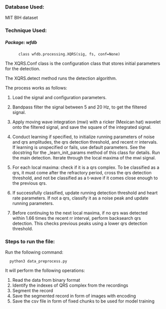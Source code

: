 ### Database Used:

MIT BIH dataset


### Technique Used:

##### Package: wfdb

```
      class wfdb.processing.XQRS(sig, fs, conf=None)
```

The XQRS.Conf class is the configuration class that stores initial parameters for the detection.

The XQRS.detect method runs the detection algorithm.

The process works as follows:

1. Load the signal and configuration parameters.
2. Bandpass filter the signal between 5 and 20 Hz, to get the filtered signal.
3. Apply moving wave integration (mwi) with a ricker (Mexican hat) wavelet onto the filtered signal, and save the square of the integrated signal.
4. Conduct learning if specified, to initialize running parameters of noise and qrs amplitudes, the qrs detection threshold, and recent rr intervals. If learning is unspecified or fails, use default parameters. See the docstring for the _learn_init_params method of this class for details.
Run the main detection. Iterate through the local maxima of the mwi signal. 

5. For each local maxima: check if it is a qrs complex.
To be classified as a qrs, it must come after the refractory period, cross the qrs detection threshold, and not be classified 
as a t-wave if it comes close enough to the previous qrs. 

6. If successfully classified, update running detection threshold and heart rate parameters.
If not a qrs, classify it as a noise peak and update running parameters.

7. Before continuing to the next local maxima, if no qrs was detected within 1.66 times the recent rr interval, 
perform backsearch qrs detection. This checks previous peaks using a lower qrs detection threshold.


### Steps to run the file:

Run the following command:
```
  python3 data_preprocess.py
```

It will perform the following operations:

1. Read the data from binary format
2. Identify the indexes of QRS complex from the recordings
3. Segment the record
4. Save the segmented record in form of images with encoding
5. Save the csv file in form of fixed chunks to be used for model training
